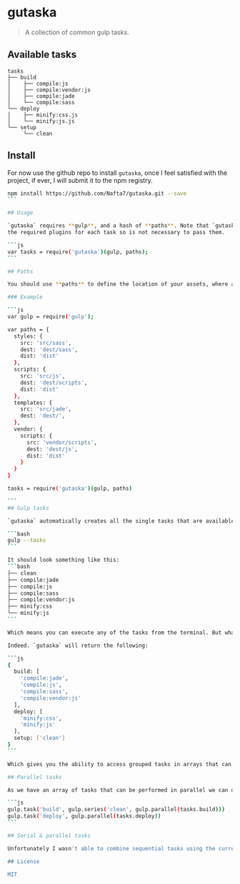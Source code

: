 # gutaska

> A collection of common gulp tasks.

## Available tasks

```
tasks
├── build
│    ├── compile:js
│    ├── compile:vendor:js
│    ├── compile:jade
│    └── compile:sass
└── deploy
│    ├── minify:css.js
│    └── minify:js.js
└── setup
     └── clean
```
## Install

For now use the github repo to install `gutaska`, once I feel satisfied with the project, if ever, I will submit it to the npm registry.

````bash
npm install https://github.com/Nafta7/gutaska.git --save
```

## Usage

`gutaska` requires **gulp**, and a hash of **paths**. Note that `gutaska` already loads
the required plugins for each task so is not necessary to pass them.

```js
var tasks = require('gutaska')(gulp, paths);
```

## Paths

You should use **paths** to define the location of your assets, where are the **sass** files located? Where it should be compiled to? See an example below.

### Example

```js
var gulp = require('gulp');

var paths = {
  styles: {
    src: 'src/sass',  
    dest: 'dest/sass',
    dist: 'dist'
  },
  scripts: {
    src: 'src/js',
    dest: 'dest/scripts',
    dist: 'dist'
  },
  templates: {
    src: 'src/jade',
    dest: 'dest/',
  },
  vendor: {
    scripts: {
      src: 'vendor/scripts',
      dest: 'dest/js',
      dist: 'dist'
    }
  }
}

tasks = require('gutaska')(gulp, paths)

```
## Gulp tasks

`gutaska` automatically creates all the single tasks that are available, you can check running the command:

```bash
gulp --tasks
```

It should look something like this:
```bash
├── clean
├── compile:jade
├── compile:js
├── compile:sass
├── compile:vendor:js
├── minify:css
└── minify:js
```

Which means you can execute any of the tasks from the terminal. But what about the variable `tasks`? It looks to be receiving something from our module.

Indeed. `gutaska` will return the following:

```js
{
  build: [
    'compile:jade',
    'compile:js',
    'compile:sass',
    'compile:vendor:js'
  ],
  deploy: [
    'minify:css',
    'minify:js'
  ],
  setup: ['clean']  
}
```

Which gives you the ability to access grouped tasks in arrays that can be performed independent of another.

## Parallel tasks

As we have an array of tasks that can be performed in parallel we can do something like this:

```js
gulp.task('build', gulp.series('clean', gulp.parallel(tasks.build)))
gulp.task('deploy', gulp.parallel(tasks.deploy))
```

## Serial & parallel tasks

Unfortunately I wasn't able to combine sequential tasks using the current alpha version of Gulp 4, but I will be looking into it.

## License

MIT
